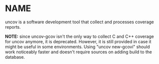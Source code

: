 NAME
====

uncov is a software development tool that collect and processes coverage
reports.

**NOTE:** since uncov-gcov isn't the only way to collect C and C++ coverage for
uncov anymore, it is deprecated.  However, it is still provided in case it might
be useful in some environments.  Using "uncov new-gcovi" should work noticeably
faster and doesn't require sources on adding build to the database.
